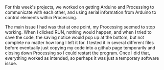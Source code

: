 

For this week's projects, we worked on getting Arduino and Processing to communicate with each other, and using serial information from Arduino to control elements within Processing.

The main issue I had was that at one point, my Processing seemed to stop working. When I clicked RUN, nothing would happen, and when I tried to save the code, 
the saving notice would pop up at the bottom, but not complete no matter how long I left it for. I tested it in several different files before eventually just
copying my code into a github page temporarily and closing down Processing so I could restart the program. Once I did that, everything worked as intended, so perhaps it was just a temporary software issue. 
